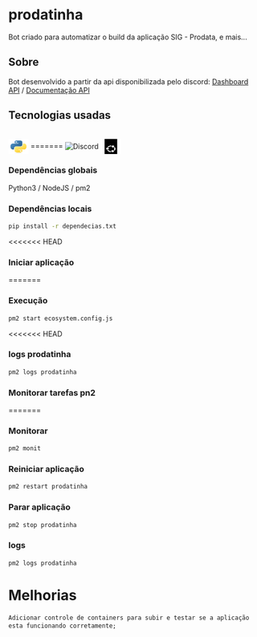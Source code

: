 # prodatinha
 Bot criado para automatizar o build da aplicação SIG - Prodata, e mais...
 
## Sobre

 Bot desenvolvido a partir da api disponibilizada pelo discord:
 [Dashboard API](https://discord.com/developers/applications) / [Documentação API](https://discord.com/developers/docs/intro)
 
## Tecnologias usadas

<div style="display: inline_block"><br>
  <img align="center" alt="Prodatinha-Python" height="30" width="40" src="https://raw.githubusercontent.com/devicons/devicon/master/icons/python/python-original.svg">
=======
  <img align="center" alt="Discord" height="30" width="40" src="https://www.svgrepo.com/show/452188/discord.svg">
  <img align="center" alt="Prodatinha-Python" height="30" width="40" src="https://github.com/devicons/devicon/blob/master/icons/ubuntu/ubuntu-plain.svg">
</div>

### Dependências globais

Python3 / NodeJS / pm2

### Dependências locais

```bash
pip install -r dependecias.txt
```

<<<<<<< HEAD
### Iniciar aplicação
=======
### Execução

```bash
pm2 start ecosystem.config.js
```

<<<<<<< HEAD
### logs prodatinha

```bash
pm2 logs prodatinha
```

### Monitorar tarefas pn2
=======
### Monitorar

```bash
pm2 monit
```

### Reiniciar aplicação

```bash
pm2 restart prodatinha
```

### Parar aplicação

```bash
pm2 stop prodatinha
```

### logs

```bash
pm2 logs prodatinha
```

# Melhorias

    Adicionar controle de containers para subir e testar se a aplicação esta funcionando corretamente;
